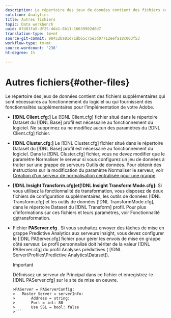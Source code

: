 ```yaml
---
description: Le répertoire des jeux de données contient des fichiers supplémentaires qui sont nécessaires au fonctionnement du logiciel ou qui fournissent des fonctionnalités supplémentaires pour l'implémentation de votre Adobe.
solution: Analytics
title: Autres fichiers
topic: Data workbench
uuid: 87d83fa5-df25-4da1-8b11-16639902d8d7
translation-type: tm+mt
source-git-commit: 98452ba81d71db65c75e3d07712eefa18c003f53
workflow-type: tm+mt
source-wordcount: '238'
ht-degree: 1%

---
```



# Autres fichiers{#other-files}

Le répertoire des jeux de données contient des fichiers supplémentaires qui sont nécessaires au fonctionnement du logiciel ou qui fournissent des fonctionnalités supplémentaires pour l&#39;implémentation de votre Adobe.

* **[!DNL Client.cfg:]** Le [!DNL Client.cfg] fichier situé dans le répertoire Dataset du [!DNL Base] profil est nécessaire au fonctionnement du logiciel. Ne supprimez ou ne modifiez aucun des paramètres du [!DNL Client.cfg] fichier.

* **[!DNL Cluster.cfg:]** Le [!DNL Cluster.cfg] fichier situé dans le répertoire Dataset du [!DNL Base] profil est nécessaire au fonctionnement du logiciel. Dans le [!DNL Cluster.cfg] fichier, vous ne devez modifier que le paramètre Normaliser le serveur si vous configurez un jeu de données à traiter sur une grappe de serveurs Outils de données. Pour obtenir des instructions sur la modification du paramètre Normaliser le serveur, voir [Création d&#39;un serveur de normalisation centralisée pour une grappe](../../../home/c-dataset-const-proc/c-log-proc-config-file/c-ins-svr-file-svr-unit.md).

* **[!DNL Insight Transform.cfg]et[!DNL Insight Transform Mode.cfg]:** Si vous utilisez la fonctionnalité de transformation, vous disposez de deux fichiers de configuration supplémentaires, les outils de données [!DNL Transform.cfg] et les outils de données [!DNL TransformMode.cfg], dans le répertoire Dataset du [!DNL Transform] profil. Pour plus d’informations sur ces fichiers et leurs paramètres, voir Fonctionnalité [de](https://docs.adobe.com/content/help/en/data-workbench/using/server-admin-install/transform/t-config-tfm.html)transformation.

* Fichier **PAServer.cfg** . Si vous souhaitez envoyer des tâches de mise en grappe Predictive Analytics aux serveurs Insight, vous devez configurer le [!DNL PAServer.cfg] fichier pour gérer les envois de mise en grappe côté serveur.
Le profil personnalisé doit hériter de la valeur [!DNL PAServer.cfg] du profil Analyses prédictives ( [!DNL Server\Profiles\Predictive Analytics\Dataset]).

   >[!IMPORTANT]
   >
   >Définissez un serveur *de* Principal dans ce fichier et enregistrez-le [!DNL PAServer.cfg] sur le site de mise en oeuvre.
   >
   >
   ```
   >PAServer = PAServerConfig: 
   >   Master Server = serverInfo: 
   >       Address = string: 
   >       Port = int: 80
   >       Use SSL = bool: false
   >```

